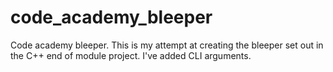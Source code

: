 # code_academy_bleeper
Code academy bleeper.
This is my attempt at creating the bleeper set out in the C++ end of module project. I've added CLI arguments. 
